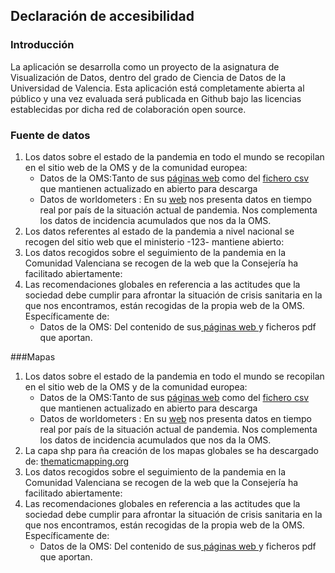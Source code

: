 ## Declaración de accesibilidad

### Introducción

La aplicación se desarrolla como un proyecto de la asignatura de Visualización de Datos, dentro del grado de Ciencia de Datos de la Universidad de Valencia. Esta aplicación está completamente abierta al público y una vez evaluada será publicada en Github bajo las licencias establecidas por dicha red de colaboración open source.

### Fuente de datos
<ol>
<li> Los datos sobre el estado de la pandemia en todo el mundo se recopilan en el sitio web de la OMS y de la comunidad europea:
<ul> <li type="circle"> Datos de la OMS:Tanto de sus <a href="https://covid19.who.int/">páginas web</a> como del <a href="https://covid19.who.int/WHO-COVID-19-global-table-data.csv"> fichero csv </a>que mantienen actualizado en abierto para descarga </li></ul>	
<ul> <li type="circle"> Datos de  worldometers :    En su <a href='https://www.worldometers.info/coronavirus/'>web</a> nos presenta datos en tiempo real por país de la situación actual de pandemia. Nos complementa los datos de incidencia acumulados que nos da la OMS. </li></ul>	

</li>
<li>
Los datos referentes al estado de la pandemia a nivel nacional se recogen del sitio web que el ministerio -123- mantiene abierto:
</li>
<li>
Los datos recogidos sobre el seguimiento de la pandemia en la Comunidad Valenciana se recogen de la web que la Consejería ha facilitado abiertamente:
</li>
<li>
  Las recomendaciones globales en referencia a las actitudes que la sociedad debe cumplir para afrontar la situación de crisis sanitaria en la que nos encontramos, están recogidas de la propia web de la OMS. Específicamente de:

 <ul><li type="circle">Datos de la OMS: Del contenido de sus<a href="https://covid19.who.int/"> páginas web </a> y ficheros pdf que aportan.</li></ul>
</li>
 </ol>

###Mapas

<ol>
<li> Los datos sobre el estado de la pandemia en todo el mundo se recopilan en el sitio web de la OMS y de la comunidad europea:
<ul> <li type="circle"> Datos de la OMS:Tanto de sus <a href="https://covid19.who.int/">páginas web</a> como del <a href="https://covid19.who.int/WHO-COVID-19-global-table-data.csv"> fichero csv </a>que mantienen actualizado en abierto para descarga </li></ul>	
<ul> <li type="circle"> Datos de  worldometers :    En su <a href='https://www.worldometers.info/coronavirus/'>web</a> nos presenta datos en tiempo real por país de la situación actual de pandemia. Nos complementa los datos de incidencia acumulados que nos da la OMS. </li></ul>	

</li>
<li>
  La capa shp para ña creación de los mapas globales se ha descargado de: <a href='http://thematicmapping.org/downloads/TM_WORLD_BORDERS_SIMPL-0.3.zips'>thematicmapping.org </a>
</li>
<li>
Los datos recogidos sobre el seguimiento de la pandemia en la Comunidad Valenciana se recogen de la web que la Consejería ha facilitado abiertamente:
</li>
<li>
  Las recomendaciones globales en referencia a las actitudes que la sociedad debe cumplir para afrontar la situación de crisis sanitaria en la que nos encontramos, están recogidas de la propia web de la OMS. Específicamente de:

 <ul><li type="circle">Datos de la OMS: Del contenido de sus<a href="https://covid19.who.int/"> páginas web </a> y ficheros pdf que aportan.</li></ul>
</li>
 </ol>